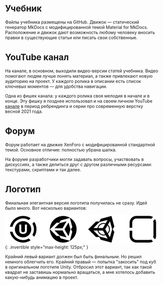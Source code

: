 # Учебник

Файлы учебника размещены на GitHub. Движок — статический генератор MkDocs с модифицированной темой Material for MkDocs. Расположение и движок дают возможность любому человеку вносить правки в существующие статьи или писать свои собственные.

# YouTube канал

На канале, в основном, выходили видео-версии статей учебника. Видео помогают людям лучше понять материал, а также привлекают новую аудиторию на проект. У каждого ролика в описании есть список ключевых моментов — для удобства навигации.

Одна из фишек канала: у каждого ролика своя мелодия в начале и в конце. Эту фишку я позднее использовал и на своем личном YouTube [канале](p:youtube-cmtv) в период ребрендинга и серии про современную верстку весной 2021 года.

# Форум

Форум работает на движке XenForo с модифицированной стандартной темой. Основное отличие: полностью убрана шапка.

На форуме разработчики могли задавать вопросы, участвовать в дискуссиях, а также делиться друг с другом различными ресурсами: текстурами, скриптами и так далее.

# Логотип

Финальная элегантная версия логотипа получилась не сразу.
Идей было много. Вот несколько вариантов:

![Варианты финальных логотипов](images/logotype-variants.svg){: .invertible style="max-height: 125px;" }

Крайний левый вариант должен был быть финальным. Но решил немного облегчить его. Крайний правый — попытка "закосить" под куб в оригинальном логотипе Unity. Отбросил этот вариант, так как такой квадрат не заставишь нормально вращаться, а мне хотелось добавить какую-нибудь анимацию в проект.